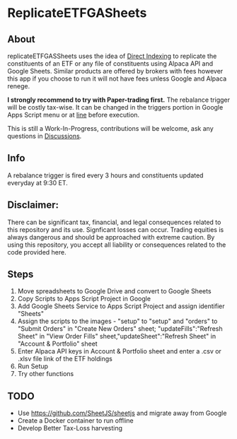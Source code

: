 # ReplicateETFGASheets
## About
replicateETFGASSheets uses the idea of [Direct Indexing](https://www.investopedia.com/direct-indexing-5205141) to replicate the constituents of an ETF or any file of constituents using Alpaca API and Google Sheets. Similar products are offered by brokers with fees however this app if you choose to run it will not have fees unless Google and Alpaca renege. 

<strong>I strongly recommend to try with Paper-trading first.</strong> The rebalance trigger will be costly tax-wise. It can be changed in the triggers portion in Google Apps Script menu or at [line](https://github.com/ProgramComputer/ReplicateETFGASheets/blob/ce416aaa726d3f84a7f1965643e7c8f81bbdd04a/Code.gs#L13) before execution.

This is still a Work-In-Progress, contributions will be welcome, ask any questions in [Discussions](https://github.com/ProgramComputer/ReplicateETFGASheets/discussions).

## Info


A rebalance trigger is fired every 3 hours and constituents updated everyday at 9:30 ET.
## Disclaimer:
There can be significant tax, financial, and legal consequences related to this repository and its use.
Signficant losses can occur. Trading equities is always dangerous and should be approached with extreme caution.
By using this repository, you accept all liability or consequences related to the code provided here.

## Steps
1. Move spreadsheets to Google Drive and convert to Google Sheets
2. Copy Scripts to Apps Script Project in Google
3. Add Google Sheets Service to Apps Script Project and assign identifier "Sheets"
4. Assign the scripts to the images - "setup" to "setup"  and "orders" to "Submit Orders" in "Create New Orders" sheet; "updateFills":"Refresh Sheet" in "View Order Fills" sheet,"updateSheet":"Refresh Sheet" in "Account & Portfolio" sheet
5. Enter Alpaca API keys in Account & Portfolio sheet and enter a .csv or .xlsv file link of the ETF holdings
6. Run Setup
7. Try other functions
## TODO
* Use https://github.com/SheetJS/sheetjs and migrate away from Google
* Create a Docker container to run offline
* Develop Better Tax-Loss harvesting
